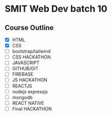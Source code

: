 # SMIT Web Dev batch 10

## Course Outline

- [x] HTML
- [x] CSS
- [ ] bootstrap/tailwind
- [ ] CSS HACKATHON
- [ ] JAVASCRIPT
- [ ] GITHUB/GIT
- [ ] FIREBASE
- [ ] JS HACKATHON
- [ ] REACTJS
- [ ] nodejs expressjs
- [ ] mongodb
- [ ] REACT NATIVE
- [ ] Final HACKATHON